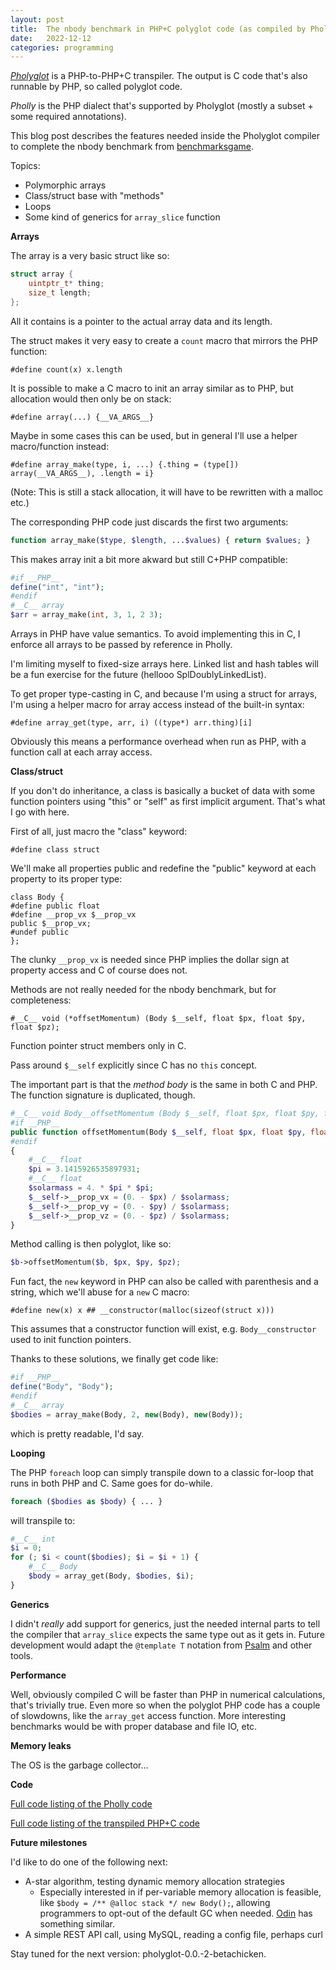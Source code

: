```yaml
---
layout: post
title:  The nbody benchmark in PHP+C polyglot code (as compiled by Pholyglot 0.0.-1-alphacow)
date:   2022-12-12
categories: programming
---
```


_[Pholyglot](https://github.com/olleharstedt/pholyglot)_ is a PHP-to-PHP+C transpiler. The output is C code that's also runnable by PHP, so called polyglot code.

_Pholly_ is the PHP dialect that's supported by Pholyglot (mostly a subset + some required annotations).

This blog post describes the features needed inside the Pholyglot compiler to complete the nbody benchmark from [benchmarksgame](https://benchmarksgame-team.pages.debian.net/benchmarksgame/performance/nbody.html).

Topics:

* Polymorphic arrays
* Class/struct base with "methods"
* Loops
* Some kind of generics for `array_slice` function

**Arrays**

The array is a very basic struct like so:

```c
struct array {
    uintptr_t* thing;
    size_t length;
};
```

All it contains is a pointer to the actual array data and its length.

The struct makes it very easy to create a `count` macro that mirrors the PHP function:

```
#define count(x) x.length
```

It is possible to make a C macro to init an array similar as to PHP, but allocation would then only be on stack:

```
#define array(...) {__VA_ARGS__}
```

Maybe in some cases this can be used, but in general I'll use a helper macro/function instead:

```
#define array_make(type, i, ...) {.thing = (type[]) array(__VA_ARGS__), .length = i}
```

(Note: This is still a stack allocation, it will have to be rewritten with a malloc etc.)

The corresponding PHP code just discards the first two arguments:

```php
function array_make($type, $length, ...$values) { return $values; }
```

This makes array init a bit more akward but still C+PHP compatible:

```php
#if __PHP__
define("int", "int");
#endif
#__C__ array
$arr = array_make(int, 3, 1, 2 3);
```

Arrays in PHP have value semantics. To avoid implementing this in C, I enforce all arrays to be passed by reference in Pholly.

I'm limiting myself to fixed-size arrays here. Linked list and hash tables will be a fun exercise for the future (hellooo SplDoublyLinkedList).

To get proper type-casting in C, and because I'm using a struct for arrays, I'm using a helper macro for array access instead of the built-in syntax:

```
#define array_get(type, arr, i) ((type*) arr.thing)[i]
```

Obviously this means a performance overhead when run as PHP, with a function call at each array access.

**Class/struct**

If you don't do inheritance, a class is basically a bucket of data with some function pointers using "this" or "self" as first implicit argument. That's what I go with here.

First of all, just macro the "class" keyword:

```
#define class struct
```

We'll make all properties public and redefine the "public" keyword at each property to its proper type:

```
class Body {
#define public float
#define __prop_vx $__prop_vx
public $__prop_vx;
#undef public
};
```

The clunky `__prop_vx` is needed since PHP implies the dollar sign at property access and C of course does not.

Methods are not really needed for the nbody benchmark, but for completeness:

```
#__C__ void (*offsetMomentum) (Body $__self, float $px, float $py, float $pz); 
```

Function pointer struct members only in C.

Pass around `$__self` explicitly since C has no `this` concept.

The important part is that the _method body_ is the same in both C and PHP. The function signature is duplicated, though.

```php
#__C__ void Body__offsetMomentum (Body $__self, float $px, float $py, float $pz)
#if __PHP__
public function offsetMomentum(Body $__self, float $px, float $py, float $pz): void
#endif
{
    #__C__ float
    $pi = 3.1415926535897931;
    #__C__ float
    $solarmass = 4. * $pi * $pi;
    $__self->__prop_vx = (0. - $px) / $solarmass;
    $__self->__prop_vy = (0. - $py) / $solarmass;
    $__self->__prop_vz = (0. - $pz) / $solarmass;
}
```

Method calling is then polyglot, like so:

```php
$b->offsetMomentum($b, $px, $py, $pz);
```

Fun fact, the `new` keyword in PHP can also be called with parenthesis and a string, which we'll abuse for a `new` C macro:

```
#define new(x) x ## __constructor(malloc(sizeof(struct x)))
```

This assumes that a constructor function will exist, e.g. `Body__constructor` used to init function pointers.

Thanks to these solutions, we finally get code like:

```php
#if __PHP__
define("Body", "Body");
#endif
#__C__ array
$bodies = array_make(Body, 2, new(Body), new(Body));
```

which is pretty readable, I'd say.

**Looping**

The PHP `foreach` loop can simply transpile down to a classic for-loop that runs in both PHP and C. Same goes for do-while.

```php
foreach ($bodies as $body) { ... }
```

will transpile to:

```php
#__C__ int
$i = 0;
for (; $i < count($bodies); $i = $i + 1) {
    #__C__ Body
    $body = array_get(Body, $bodies, $i);
}
```

**Generics**

I didn't _really_ add support for generics, just the needed internal parts to tell the compiler that `array_slice` expects the same type out as it gets in. Future development would adapt the `@template T` notation from [Psalm](https://psalm.dev/docs/annotating_code/templated_annotations/) and other tools.

**Performance**

Well, obviously compiled C will be faster than PHP in numerical calculations, that's trivially true. Even more so when the polyglot PHP code has a couple of slowdowns, like the `array_get` access function. More interesting benchmarks would be with proper database and file IO, etc.

**Memory leaks**

The OS is the garbage collector...

**Code**

[Full code listing of the Pholly code](https://gist.github.com/olleharstedt/457030e66b311f1642f504d601391280)

[Full code listing of the transpiled PHP+C code](https://gist.github.com/olleharstedt/07f0172423d167d97d813c954507ac22)

**Future milestones**

I'd like to do one of the following next:

* A-star algorithm, testing dynamic memory allocation strategies
    * Especially interested in if per-variable memory allocation is feasible, like `$body = /** @alloc stack */ new Body();`, allowing programmers to opt-out of the default GC when needed. [Odin](https://odin-lang.org/docs/overview/#allocators) has something similar.
* A simple REST API call, using MySQL, reading a config file, perhaps curl

Stay tuned for the next version: pholyglot-0.0.-2-betachicken.
